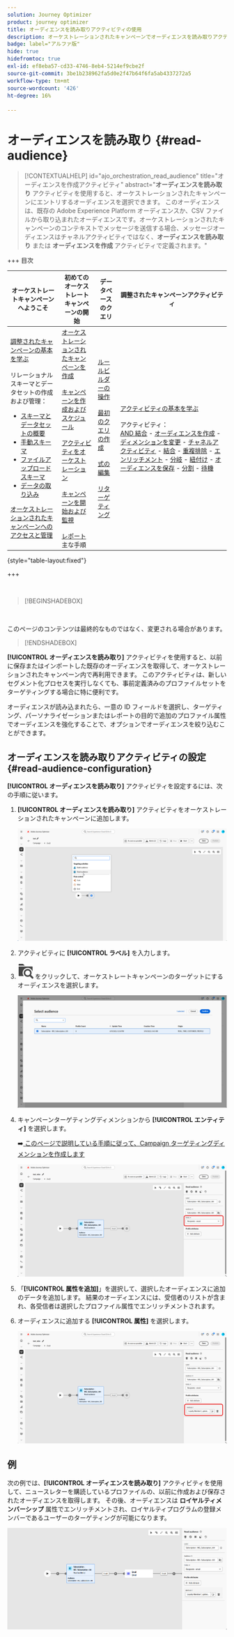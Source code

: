 ```yaml
---
solution: Journey Optimizer
product: journey optimizer
title: オーディエンスを読み取りアクティビティの使用
description: オーケストレーションされたキャンペーンでオーディエンスを読み取りアクティビティを使用する方法を学ぶ
badge: label="アルファ版"
hide: true
hidefromtoc: true
exl-id: ef8eba57-cd33-4746-8eb4-5214ef9cbe2f
source-git-commit: 3be1b238962fa5d0e2f47b64f6fa5ab4337272a5
workflow-type: tm+mt
source-wordcount: '426'
ht-degree: 16%

---
```


# オーディエンスを読み取り {#read-audience}


>[!CONTEXTUALHELP]
>id="ajo_orchestration_read_audience"
>title="オーディエンスを作成アクティビティ"
>abstract="**オーディエンスを読み取り** アクティビティを使用すると、オーケストレーションされたキャンペーンにエントリするオーディエンスを選択できます。 このオーディエンスは、既存の Adobe Experience Platform オーディエンスか、CSV ファイルから取り込まれたオーディエンスです。オーケストレーションされたキャンペーンのコンテキストでメッセージを送信する場合、メッセージオーディエンスはチャネルアクティビティではなく、**オーディエンスを読み取り** または **オーディエンスを作成** アクティビティで定義されます。"


+++ 目次

| オーケストレートキャンペーンへようこそ | 初めてのオーケストレートキャンペーンの開始 | データベースのクエリ | 調整されたキャンペーンアクティビティ |
|---|---|---|---|
| [ 調整されたキャンペーンの基本を学ぶ ](../gs-orchestrated-campaigns.md)<br/><br/> リレーショナルスキーマとデータセットの作成および管理：</br> <ul><li>[ スキーマとデータセットの概要 ](../gs-schemas.md)</li><li>[ 手動スキーマ ](../manual-schema.md)</li><li>[ ファイルアップロードスキーマ ](../file-upload-schema.md)</li><li>[ データの取り込み ](../ingest-data.md)</li></ul>[ オーケストレーションされたキャンペーンへのアクセスと管理 ](../access-manage-orchestrated-campaigns.md) | [ オーケストレーションされたキャンペーンを作成 ](../gs-campaign-creation.md)<br/><br/>[ キャンペーンを作成およびスケジュール ](../create-orchestrated-campaign.md)<br/><br/>[ アクティビティをオーケストレーション ](../orchestrate-activities.md)<br/><br/>[ キャンペーンを開始および監視 ](../start-monitor-campaigns.md)<br/><br/>[ レポート ](../reporting-campaigns.md) 主な手順 | [ルールビルダーの操作](../orchestrated-rule-builder.md)<br/><br/>[最初のクエリの作成](../build-query.md)<br/><br/>[式の編集](../edit-expressions.md)<br/><br/>[リターゲティング](../retarget.md) | [アクティビティの基本を学ぶ](about-activities.md)<br/><br/>アクティビティ：<br/>[AND 結合](and-join.md) - [オーディエンスを作成](build-audience.md) - [ディメンションを変更](change-dimension.md) - [チャネルアクティビティ](channels.md) - [結合](combine.md) - [重複排除](deduplication.md) - [エンリッチメント](enrichment.md) - [分岐](fork.md) - [紐付け](reconciliation.md) - [オーディエンスを保存](save-audience.md) - [分割](split.md) - [待機](wait.md) |

{style="table-layout:fixed"}

+++


<br/>

>[!BEGINSHADEBOX]

</br>

このページのコンテンツは最終的なものではなく、変更される場合があります。

>[!ENDSHADEBOX]

**[!UICONTROL オーディエンスを読み取り]** アクティビティを使用すると、以前に保存またはインポートした既存のオーディエンスを取得して、オーケストレーションされたキャンペーン内で再利用できます。 このアクティビティは、新しいセグメント化プロセスを実行しなくても、事前定義済みのプロファイルセットをターゲティングする場合に特に便利です。

オーディエンスが読み込まれたら、一意の ID フィールドを選択し、ターゲティング、パーソナライゼーションまたはレポートの目的で追加のプロファイル属性でオーディエンスを強化することで、オプションでオーディエンスを絞り込むことができます。

## オーディエンスを読み取りアクティビティの設定 {#read-audience-configuration}

**[!UICONTROL オーディエンスを読み取り]** アクティビティを設定するには、次の手順に従います。

1. **[!UICONTROL オーディエンスを読み取り]** アクティビティをオーケストレーションされたキャンペーンに追加します。

   ![](../assets/read-audience-1.png)

1. アクティビティに **[!UICONTROL ラベル]** を入力します。

1. ![ フォルダー検索アイコン ](../assets/do-not-localize/folder-search.svg) をクリックして、オーケストレートキャンペーンのターゲットにするオーディエンスを選択します。

   ![](../assets/read-audience-2.png)

1. キャンペーンターゲティングディメンションから **[!UICONTROL エンティティ&#x200B;]** を選択します。

   ➡️[ このページで説明している手順に従って、Campaign ターゲティングディメンションを作成します ](../target-dimension.md)

   ![](../assets/read-audience-3.png)

1. 「**[!UICONTROL 属性を追加]**」を選択して、選択したオーディエンスに追加のデータを追加します。 結果のオーディエンスには、受信者のリストが含まれ、各受信者は選択したプロファイル属性でエンリッチメントされます。

1. オーディエンスに追加する **[!UICONTROL 属性]** を選択します。

   ![](../assets/read-audience-4.png)

## 例

次の例では、**[!UICONTROL オーディエンスを読み取り]** アクティビティを使用して、ニュースレターを購読しているプロファイルの、以前に作成および保存されたオーディエンスを取得します。 その後、オーディエンスは **ロイヤルティメンバーシップ** 属性でエンリッチメントされ、ロイヤルティプログラムの登録メンバーであるユーザーのターゲティングが可能になります。

![](../assets/read-audience-5.png)
